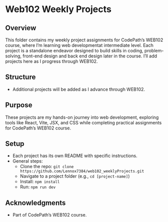 # Web102 Weekly Projects

## Overview
This folder contains my weekly project assignments for CodePath’s WEB102 course, where I’m learning web developmentat intermediate level. Each project is a standalone endeavor designed to build skills in coding, problem-solving, front-end design and back end design later in the course. I’ll add projects here as I progress through WEB102.

## Structure
- Additional projects will be added as I advance through WEB102.

## Purpose
These projects are my hands-on journey into web development, exploring tools like React, Vite, JSX, and CSS while completing practical assignments for CodePath’s WEB102 course.

## Setup
- Each project has its own README with specific instructions.
- General steps:
  - Clone the repo: `git clone https://github.com/Lennox7384/web102_weeklyProjects.git`
  - Navigate to a project folder (e.g., `cd [project-name]`)
  - Install: `npm install`
  - Run: `npm run dev`

## Acknowledgments
- Part of CodePath’s WEB102 course.
